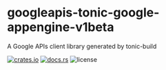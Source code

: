 # googleapis-tonic-google-appengine-v1beta

A Google APIs client library generated by tonic-build

[![crates.io](https://img.shields.io/crates/v/googleapis-tonic-google-appengine-v1beta)](https://crates.io/crates/googleapis-tonic-google-appengine-v1beta)
[![docs.rs](https://img.shields.io/docsrs/googleapis-tonic-google-appengine-v1beta)](https://docs.rs/googleapis-tonic-google-appengine-v1beta)
![license](https://img.shields.io/crates/l/googleapis-tonic-google-appengine-v1beta)
